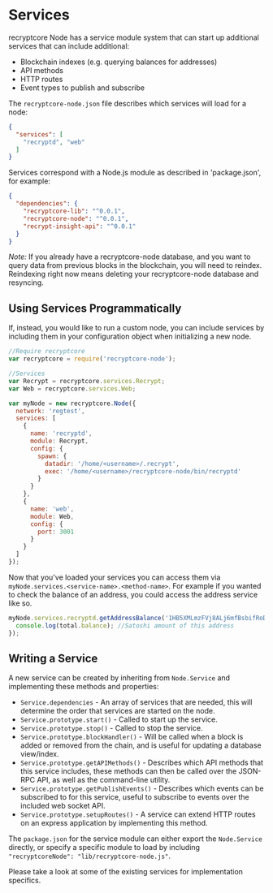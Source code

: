 # Services
recryptcore Node has a service module system that can start up additional services that can include additional:
- Blockchain indexes (e.g. querying balances for addresses)
- API methods
- HTTP routes
- Event types to publish and subscribe

The `recryptcore-node.json` file describes which services will load for a node:

```json
{
  "services": [
    "recryptd", "web"
  ]
}
```

Services correspond with a Node.js module as described in 'package.json', for example:

```json
{
  "dependencies": {
    "recryptcore-lib": "^0.0.1",
    "recryptcore-node": "^0.0.1",
    "recrypt-insight-api": "^0.0.1"
  }
}
```

_Note:_ If you already have a recryptcore-node database, and you want to query data from previous blocks in the blockchain, you will need to reindex. Reindexing right now means deleting your recryptcore-node database and resyncing.

## Using Services Programmatically
If, instead, you would like to run a custom node, you can include services by including them in your configuration object when initializing a new node.

```js
//Require recryptcore
var recryptcore = require('recryptcore-node');

//Services
var Recrypt = recryptcore.services.Recrypt;
var Web = recryptcore.services.Web;

var myNode = new recryptcore.Node({
  network: 'regtest',
  services: [
    {
      name: 'recryptd',
      module: Recrypt,
      config: {
        spawn: {
          datadir: '/home/<username>/.recrypt',
          exec: '/home/<username>/recryptcore-node/bin/recryptd'
        }
      }
    },
    {
      name: 'web',
      module: Web,
      config: {
        port: 3001
      }
    }
  ]
});
```

Now that you've loaded your services you can access them via `myNode.services.<service-name>.<method-name>`. For example if you wanted to check the balance of an address, you could access the address service like so.

```js
myNode.services.recryptd.getAddressBalance('1HB5XMLmzFVj8ALj6mfBsbifRoD4miY36v', false, function(err, total) {
  console.log(total.balance); //Satoshi amount of this address
});
```

## Writing a Service
A new service can be created by inheriting from `Node.Service` and implementing these methods and properties:
- `Service.dependencies` -  An array of services that are needed, this will determine the order that services are started on the node.
- `Service.prototype.start()` - Called to start up the service.
- `Service.prototype.stop()` - Called to stop the service.
- `Service.prototype.blockHandler()` - Will be called when a block is added or removed from the chain, and is useful for updating a database view/index.
- `Service.prototype.getAPIMethods()` - Describes which API methods that this service includes, these methods can then be called over the JSON-RPC API, as well as the command-line utility.
- `Service.prototype.getPublishEvents()` - Describes which events can be subscribed to for this service, useful to subscribe to events over the included web socket API.
- `Service.prototype.setupRoutes()` - A service can extend HTTP routes on an express application by implementing this method.

The `package.json` for the service module can either export the `Node.Service` directly, or specify a specific module to load by including `"recryptcoreNode": "lib/recryptcore-node.js"`.

Please take a look at some of the existing services for implementation specifics.

